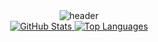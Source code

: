 <div style="text-align: center;">
  <img src="https://capsule-render.vercel.app/api?type=waving&color=timeGradient&text=Welcome%20to%20Jinkyung's%20GitHub%20🐹&animation=twinkling&fontSize=25&fontAlignY=40&fontAlign=50&height=200" alt="header" />
</div>

<div style="text-align: center;">
  <a href="https://github.com/alschlee">
    <img src="https://github-readme-stats.vercel.app/api?username=alschlee&show_icons=true" alt="GitHub Stats" />
    <img src="https://github-readme-stats.vercel.app/api/top-langs/?username=alschlee&layout=compact" alt="Top Languages" />
  </a>
</div>
